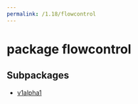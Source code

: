 ```yaml
---
permalink: /1.18/flowcontrol
---
```


# package flowcontrol



## Subpackages

* [v1alpha1](flowcontrol-v1alpha1.md)